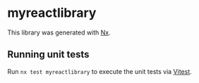 # myreactlibrary

This library was generated with [Nx](https://nx.dev).

## Running unit tests

Run `nx test myreactlibrary` to execute the unit tests via [Vitest](https://vitest.dev/).
